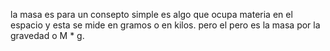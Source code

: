 la masa es para un consepto simple es algo que ocupa materia en el espacio y esta se  mide en gramos o en kilos. pero el pero es la masa por la gravedad o M * g.